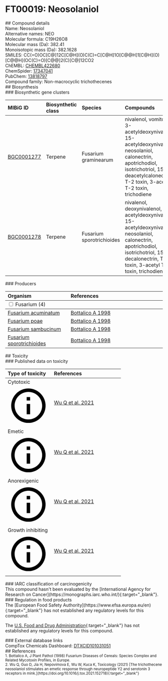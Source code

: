 
# FT00019: Neosolaniol
<div class="molecule_image" style="float:left">
<img data-smiles= CC(=O)OC[C@]12C[C@H](O)C(C)=C[C@H]1O[C@@H]1[C@H](O)[C@@H](OC(C)=O)[C@@]2(C)[C@]12CO2 data-smiles-options="{ 'width': 350, 'height': 350 }" />
</div>
## Compound details
<div style="overflow:hidden">
Name: Neosolaniol<br>
    Alternative names: NEO<br>
Molecular formula: C19H26O8<br>
Molecular mass (Da): 382.41<br>
Monoisotopic mass (Da): 382.1628<br>
<div class="break_all">
SMILES: CC(=O)OC[C@]12C[C@H](O)C(C)=C[C@H]1O[C@@H]1[C@H](O)[C@@H](OC(C)=O)[C@@]2(C)[C@]12CO2<br>
</div>
        ChEMBL: <a href=https://www.ebi.ac.uk/chembl/compound_report_card/CHEMBL422680 target="_blank">CHEMBL422680</a><br>
        ChemSpider: <a href=https://www.chemspider.com/Chemical-Structure.17347041.html target="_blank">17347041</a><br>
        PubChem: <a href=https://pubchem.ncbi.nlm.nih.gov/compound/13818797 target="_blank">13818797</a><br>
    Compound family: Non-macrocyclic trichothecenes<br>
</div>

<div markdown="block" class="section">
## Biosynthesis
<div markdown="block" class="subsection">
### Biosynthetic gene clusters
<table>
<thead>
<tr>
<th style="text-align: left;" role="columnheader" data-sort-default>MIBiG ID</th>
<th style="text-align: left;" role="columnheader">Biosynthetic class</th>
<th style="text-align: left;" role="columnheader">Species</th>
<th style="text-align: left;" role="columnheader">Compounds</th>
<th style="text-align: left;" role="columnheader">Complete</th>
<th style="text-align: left;" role="columnheader">Minimal entry</th>
</tr>
</thead>
<tbody>
        <tr>
        <td style="text-align: left;"><a href="https://mibig.secondarymetabolites.org/repository/BGC0001277" target="_blank">BGC0001277</a></td>
        <td style="text-align: left;">Terpene</td>
        <td style="text-align: left;">Fusarium graminearum</td>
        <td style="text-align: left;">nivalenol, vomitoxin, 3-acetyldeoxynivalenol, 15-acetyldeoxynivalenol, neosolaniol, calonectrin, apotrichodiol, isotrichotriol, 15-deacetylcalonectrin, T-2 toxin, 3-acetyl T-2 toxin, trichodiene</td>
        <td style="text-align: left;">unknown</td>
        <td style="text-align: left;">True</td>
        </tr>
        <tr>
        <td style="text-align: left;"><a href="https://mibig.secondarymetabolites.org/repository/BGC0001278" target="_blank">BGC0001278</a></td>
        <td style="text-align: left;">Terpene</td>
        <td style="text-align: left;">Fusarium sporotrichioides</td>
        <td style="text-align: left;">nivalenol, deoxynivalenol, 3-acetyldeoxynivalenol, 15-acetyldeoxynivalenol, neosolaniol, calonectrin, apotrichodiol, isotrichotriol, 15-decalonectrin, T-2 toxin, 3-acetyl T-2 toxin, trichodiene</td>
        <td style="text-align: left;">unknown</td>
        <td style="text-align: left;">True</td>
        </tr>
</tbody>
</table>
</div>

<div markdown="block" class="subsection">
### Producers
<table>
<thead>
<tr>
<th style="text-align: left;" role="columnheader" width="40%" data-sort-default>Organism</th>
<th style="text-align: left;" role="columnheader" width="60%">References</th>
</tr>
</thead>
        <tbody class="header">
        <tr>
        <td style="text-align: left;" colspan="2">
        <input type="checkbox" data-toggle="toggle" id=Fusarium>
        <label for=Fusarium>Fusarium (4)</label>
        </td>
        </tr>
        </tbody>
        <tbody class="hide">
                <tr>
                <td style="text-align: left;"><a href="https://www.ncbi.nlm.nih.gov/Taxonomy/Browser/wwwtax.cgi?mode=Info&id=5515" target="_blank">Fusarium acuminatum</a></td>
                <td style="text-align: left;"><a href="#REF00025">Bottalico A 1998</a></td>
                </tr>
                <tr>
                <td style="text-align: left;"><a href="https://www.ncbi.nlm.nih.gov/Taxonomy/Browser/wwwtax.cgi?mode=Info&id=36050" target="_blank">Fusarium poae</a></td>
                <td style="text-align: left;"><a href="#REF00025">Bottalico A 1998</a></td>
                </tr>
                <tr>
                <td style="text-align: left;"><a href="https://www.ncbi.nlm.nih.gov/Taxonomy/Browser/wwwtax.cgi?mode=Info&id=5128" target="_blank">Fusarium sambucinum</a></td>
                <td style="text-align: left;"><a href="#REF00025">Bottalico A 1998</a></td>
                </tr>
                <tr>
                <td style="text-align: left;"><a href="https://www.ncbi.nlm.nih.gov/Taxonomy/Browser/wwwtax.cgi?mode=Info&id=5514" target="_blank">Fusarium sporotrichioides</a></td>
                <td style="text-align: left;"><a href="#REF00025">Bottalico A 1998</a></td>
                </tr>
        </tbody>
</table>
</div>
</div>

<div markdown="block" class="section">
## Toxicity
<div markdown="block" class="subsection">
### Published data on toxicity
<table>
<thead>
<tr>
<th style="text-align: left;" role="columnheader" width="40%" data-sort-default>Type of toxicity</th>
<th style="text-align: left;" role="columnheader" width="60%">References</th>
</tr>
</thead>
<tbody>
<tr>
<td style="text-align: left;">Cytotoxic <span class="twemoji" title="Toxic to cells"><svg xmlns="http://www.w3.org/2000/svg" viewBox="0 0 24 24"><path d="M11 9h2V7h-2m1 13c-4.41 0-8-3.59-8-8s3.59-8 8-8 8 3.59 8 8-3.59 8-8 8m0-18A10 10 0 0 0 2 12a10 10 0 0 0 10 10 10 10 0 0 0 10-10A10 10 0 0 0 12 2m-1 15h2v-6h-2v6Z"></path></svg></span></td>
<td style="text-align: left;"><a href="#REF00028">Wu Q et al. 2021</a></td>
</tr>
<tr>
<td style="text-align: left;">Emetic <span class="twemoji" title="Induces vomiting"><svg xmlns="http://www.w3.org/2000/svg" viewBox="0 0 24 24"><path d="M11 9h2V7h-2m1 13c-4.41 0-8-3.59-8-8s3.59-8 8-8 8 3.59 8 8-3.59 8-8 8m0-18A10 10 0 0 0 2 12a10 10 0 0 0 10 10 10 10 0 0 0 10-10A10 10 0 0 0 12 2m-1 15h2v-6h-2v6Z"></path></svg></span></td>
<td style="text-align: left;"><a href="#REF00028">Wu Q et al. 2021</a></td>
</tr>
<tr>
<td style="text-align: left;">Anorexigenic <span class="twemoji" title="Causes reduced food intake"><svg xmlns="http://www.w3.org/2000/svg" viewBox="0 0 24 24"><path d="M11 9h2V7h-2m1 13c-4.41 0-8-3.59-8-8s3.59-8 8-8 8 3.59 8 8-3.59 8-8 8m0-18A10 10 0 0 0 2 12a10 10 0 0 0 10 10 10 10 0 0 0 10-10A10 10 0 0 0 12 2m-1 15h2v-6h-2v6Z"></path></svg></span></td>
<td style="text-align: left;"><a href="#REF00028">Wu Q et al. 2021</a></td>
</tr>
<tr>
<td style="text-align: left;">Growth inhibiting <span class="twemoji" title="Inhibits physical growth"><svg xmlns="http://www.w3.org/2000/svg" viewBox="0 0 24 24"><path d="M11 9h2V7h-2m1 13c-4.41 0-8-3.59-8-8s3.59-8 8-8 8 3.59 8 8-3.59 8-8 8m0-18A10 10 0 0 0 2 12a10 10 0 0 0 10 10 10 10 0 0 0 10-10A10 10 0 0 0 12 2m-1 15h2v-6h-2v6Z"></path></svg></span></td>
<td style="text-align: left;"><a href="#REF00028">Wu Q et al. 2021</a></td>
</tr>
</tbody>
</table>
</div>

<div markdown="block" class="subsection">
### IARC classification of carcinogenicity
<div markdown="block" class="indented_block">
This compound hasn't been evaluated by the [International Agency for Research on Cancer](https://monographs.iarc.who.int/){:target="_blank"}.<br>
</div>
</div>

<div markdown="block" class="subsection">
### Regulation in food products
<div markdown="block" class="indented_block">
The [European Food Safety Authority](https://www.efsa.europa.eu/en){:target="_blank"} has not established any regulatory levels for this compound. <br>

The [U.S. Food and Drug Administration](https://www.fda.gov/){:target="_blank"} has not established any regulatory levels for this compound. <br>

</div>
</div>

<div markdown="block" class="subsection">
### External database links
<div markdown="block" class="indented_block">
CompTox Chemicals Dashboard: <a href=https://comptox.epa.gov/dashboard/chemical/details/DTXCID101031051 target="_blank">DTXCID101031051</a><br>
</div>
</div>
</div>

<div markdown="block" class="section">
## References
<div markdown="block" style="font-size: smaller;">
<span id=REF00025>
1. Bottalico A, J Plant Pathol (1998) Fusarium Diseases of Cereals: Species Complex and Related Mycotoxin Profiles, in Europe.<br>
</span>

<span id=REF00028>
2. Wu Q, Guo D, Jia H, Nepovimova E, Wu W, Kuca K, Toxicology (2021) [The trichothecene neosolaniol stimulates an emetic response through neuropeptide Y2 and serotonin 3 receptors in mink.](https://doi.org/10.1016/j.tox.2021.152718){:target="_blank"}<br>
</span>

</div>
</div>

<script type="text/javascript" src="https://unpkg.com/smiles-drawer@2.0.1/dist/smiles-drawer.min.js"></script>
<script>
    SmiDrawer.apply();
</script>